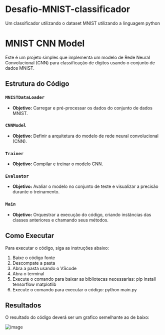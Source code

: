 # Desafio-MNIST-classificador
Um classificador utilizando o dataset MNIST utilizando a linguagem python

# MNIST CNN Model

Este é um projeto simples que implementa um modelo de Rede Neural Convolucional (CNN) para classificação de dígitos usando o conjunto de dados MNIST.

## Estrutura do Código

### `MNISTDataLoader`
- **Objetivo:** Carregar e pré-processar os dados do conjunto de dados MNIST.

### `CNNModel`
- **Objetivo:** Definir a arquitetura do modelo de rede neural convolucional (CNN).

### `Trainer`
- **Objetivo:** Compilar e treinar o modelo CNN.

### `Evaluator`
- **Objetivo:** Avaliar o modelo no conjunto de teste e visualizar a precisão durante o treinamento.

### `Main`
- **Objetivo:** Orquestrar a execução do código, criando instâncias das classes anteriores e chamando seus métodos.

## Como Executar

Para executar o código, siga as instruções abaixo:
1. Baixe o código fonte
2. Descompate a pasta
3. Abra a pasta usando o VScode
4. Abra o terminal
5. Execute o comando para baixar as bibliotecas necessarias: pip install tensorflow matplotlib
6. Execute o comando para executar o código: python main.py

## Resultados

O resultado do código deverá ser um grafico semelhante ao de baixo:

![image](https://github.com/Tetsu-Tetsuya/Desafio-MNIST-classificador/assets/61243910/e5e7bee6-c551-4eb0-8b46-63d659d64438)


